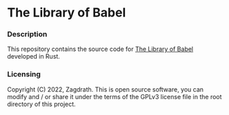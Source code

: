 # The Library of Babel

### Description
This repository contains the source code for [The Library of Babel](https://en.wikipedia.org/wiki/The_Library_of_Babel) developed in Rust.

### Licensing
Copyright (C) 2022, Zagdrath. This is open source software, you can modify and / or share it under the terms of the GPLv3 license file in the root directory of this project.
